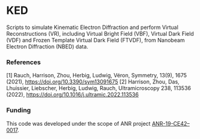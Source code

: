 # KED

Scripts to simulate Kinematic Electron Diffraction and perform Virtual Reconstructions (VR), including Virtual Bright Field (VBF), Virtual Dark Field (VDF) and Frozen Template Virtual Dark Field (FTVDF), from Nanobeam Electron Diffraction (NBED) data.

### References
[1] Rauch, Harrison, Zhou, Herbig, Ludwig, Véron, Symmetry, 13(9), 1675 (2021), https://doi.org/10.3390/sym13091675
[2] Harrison, Zhou, Das, Lhuissier, Liebscher, Herbig, Ludwig, Rauch, Ultramicroscopy 238, 113536 (2022), https://doi.org/10.1016/j.ultramic.2022.113536

### Funding
This code was developed under the scope of ANR project [ANR-19-CE42–0017](https://anr.fr/Project-ANR-19-CE42-0017).
